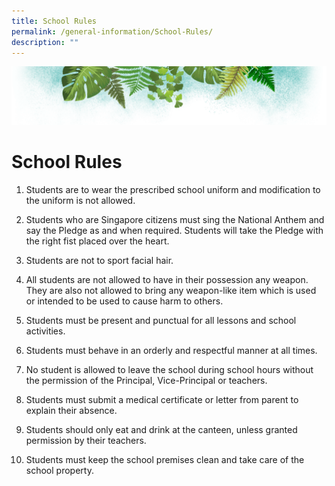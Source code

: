 ```yaml
---
title: School Rules
permalink: /general-information/School-Rules/
description: ""
---
```

![](/images/Banner.png)

# School Rules


1.  Students are to wear the prescribed school uniform and modification to the uniform is not allowed.  
      
    
2.  Students who are Singapore citizens must sing the National Anthem and say the Pledge as and when required. Students will take the Pledge with the right fist placed over the heart.  
      
    
3.  Students are not to sport facial hair.  
      
    
4.  All students are not allowed to have in their possession any weapon. They are also not allowed to bring any weapon-like item which is used or intended to be used to cause harm to others.  
      
    
5.  Students must be present and punctual for all lessons and school activities.  
      
    
6.  Students must behave in an orderly and respectful manner at all times.  
      
    
7.  No student is allowed to leave the school during school hours without the permission of the Principal, Vice-Principal or teachers.  
      
    
8.  Students must submit a medical certificate or letter from parent to explain their absence.  
      
    
9.  Students should only eat and drink at the canteen, unless granted permission by their teachers.  
      
    
10.  Students must keep the school premises clean and take care of the school property.